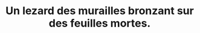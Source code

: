 ---
layout: photo
title: Un lezard des murailles bronzant sur des feuilles mortes.
desc: An Aer・Pris sur le vif
category: pris-sur-le-vif
image: 9
tags:
- front
metadata:
- Boitier: Canon 1100D
- Focale: F/10
- Temps d'exposition: 1/1000
- Iso: 800
- Objectif: 55-250mm + bague allonge 25mm

- Lieu: Ploërdut, Morbihan
---